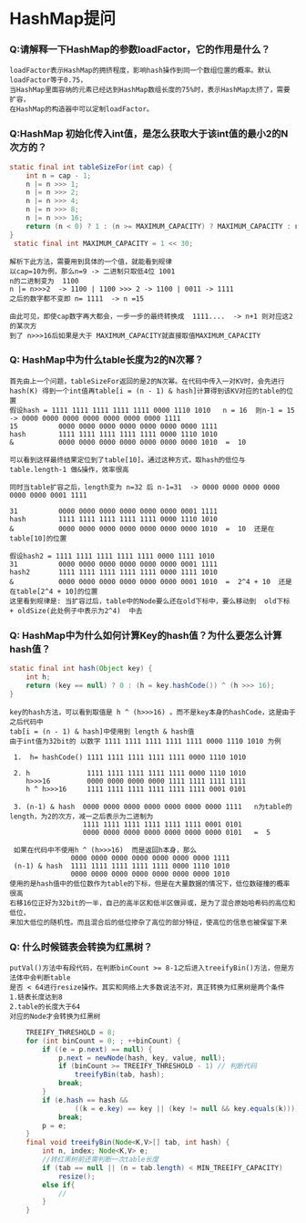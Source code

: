# HashMap提问
### Q:请解释一下HashMap的参数loadFactor，它的作用是什么？
    loadFactor表示HashMap的拥挤程度，影响hash操作到同一个数组位置的概率。默认loadFactor等于0.75，
    当HashMap里面容纳的元素已经达到HashMap数组长度的75%时，表示HashMap太挤了，需要扩容，
    在HashMap的构造器中可以定制loadFactor。
### Q:HashMap 初始化传入int值，是怎么获取大于该int值的最小2的N次方的？
```java
static final int tableSizeFor(int cap) {
    int n = cap - 1;
    n |= n >>> 1;
    n |= n >>> 2;
    n |= n >>> 4;
    n |= n >>> 8;
    n |= n >>> 16;
    return (n < 0) ? 1 : (n >= MAXIMUM_CAPACITY) ? MAXIMUM_CAPACITY : n + 1;
}
 static final int MAXIMUM_CAPACITY = 1 << 30;
```
    解析下此方法，需要用到具体的一个值，就能看到规律
    以cap=10为例，那么n=9 -> 二进制只取低4位 1001
    n的二进制变为  1100
    n |= n>>>2  -> 1100 | 1100 >>> 2 -> 1100 | 0011 -> 1111
    之后的数字都不变即 n= 1111  -> n =15
    
    由此可见，即使cap数字再大都会，一步一步的最终转换成  1111....  -> n+1 则对应这2的某次方
    到了 n>>>16后如果是大于 MAXIMUM_CAPACITY就直接取值MAXIMUM_CAPACITY

### Q: HashMap中为什么table长度为2的N次幂？
    首先由上一个问题，tableSizeFor返回的是2的N次幂。在代码中传入一对KV时，会先进行 hash(K) 得到一个int值再table[i = (n - 1) & hash]计算得到该KV对应的table的位置
    假设hash = 1111 1111 1111 1111 1111 0000 1110 1010   n = 16  则n-1 = 15  -> 0000 0000 0000 0000 0000 0000 0000 1111
    15          0000 0000 0000 0000 0000 0000 0000 1111
    hash        1111 1111 1111 1111 1111 0000 1110 1010
    &           0000 0000 0000 0000 0000 0000 0000 1010  =  10
    
    可以看到这样最终结果定位到了table[10]。通过这种方式，取hash的低位与table.length-1 做&操作，效率很高
    
    同时当table扩容之后，length变为 n=32 后 n-1=31  -> 0000 0000 0000 0000 0000 0000 0001 1111 
    
    31          0000 0000 0000 0000 0000 0000 0001 1111
    hash        1111 1111 1111 1111 1111 0000 1110 1010
    &           0000 0000 0000 0000 0000 0000 0000 1010  =  10  还是在table[10]的位置
    
    假设hash2 = 1111 1111 1111 1111 1111 0000 1111 1010
    31          0000 0000 0000 0000 0000 0000 0001 1111
    hash2       1111 1111 1111 1111 1111 0000 1111 1010
    &           0000 0000 0000 0000 0000 0000 0001 1010  =  2^4 + 10  还是在table[2^4 + 10]的位置
    这里看到规律是: 当扩容过后，table中的Node要么还在old下标中，要么移动到  old下标 + oldSize(此处例子中表示为2^4)  中去

### Q: HashMap中为什么如何计算Key的hash值？为什么要怎么计算hash值？
```java
static final int hash(Object key) {
    int h;
    return (key == null) ? 0 : (h = key.hashCode()) ^ (h >>> 16);
}
```
    key的hash方法，可以看到取值是 h ^ (h>>>16) 。而不是key本身的hashCode，这是由于之后代码中
    tab[i = (n - 1) & hash]中使用到 length & hash值
    由于int值为32bit的 以数字 1111 1111 1111 1111 1111 0000 1110 1010 为例
    
     1.  h= hashCode() 1111 1111 1111 1111 1111 0000 1110 1010
    
     2. h              1111 1111 1111 1111 1111 0000 1110 1010
        h>>>16         0000 0000 0000 0000 1111 1111 1111 1111
        h ^ h>>>16     1111 1111 1111 1111 1111 1111 0001 0101
    
     3. (n-1) & hash  0000 0000 0000 0000 0000 0000 0000 1111   n为table的length，为2的次方，减一之后表示为二进制为
                      1111 1111 1111 1111 1111 1111 0001 0101
                      0000 0000 0000 0000 0000 0000 0000 0101   =  5
    
     如果在代码中不使用h ^ (h>>>16)  而是返回h本身，那么
                   0000 0000 0000 0000 0000 0000 0000 1111
     (n-1) & hash  1111 1111 1111 1111 1111 0000 1110 1010
                   0000 0000 0000 0000 0000 0000 0000 1010
    使用的是hash值中的低位数作为table的下标，但是在大量数据的情况下，低位数碰撞的概率很高
    右移16位正好为32bit的一半，自己的高半区和低半区做异或，是为了混合原始哈希码的高位和低位，
    来加大低位的随机性。而且混合后的低位掺杂了高位的部分特征，使高位的信息也被保留下来
### Q: 什么时候链表会转换为红黑树？
    putVal()方法中有段代码，在判断binCount >= 8-1之后进入treeifyBin()方法，但是方法体中会判断table
    是否 < 64进行resize操作。其实和网络上大多数说法不对，真正转换为红黑树是两个条件
    1.链表长度达到8
    2.table的长度大于64
    对应的Node才会转换为红黑树
```java
    TREEIFY_THRESHOLD = 8;
    for (int binCount = 0; ; ++binCount) {
        if ((e = p.next) == null) {
            p.next = newNode(hash, key, value, null);
            if (binCount >= TREEIFY_THRESHOLD - 1) // 判断代码
                treeifyBin(tab, hash);
            break;
        }
        if (e.hash == hash &&
                ((k = e.key) == key || (key != null && key.equals(k))))
            break;
        p = e;
    }
    final void treeifyBin(Node<K,V>[] tab, int hash) {
        int n, index; Node<K,V> e;
        //转红黑树前还需判断一次table长度
        if (tab == null || (n = tab.length) < MIN_TREEIFY_CAPACITY) 
            resize();
        else if{
            //
        }
    }
```  
    